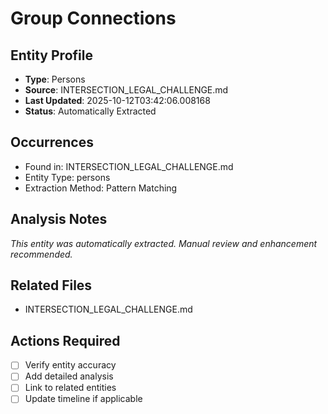 # Group Connections

## Entity Profile
- **Type**: Persons
- **Source**: INTERSECTION_LEGAL_CHALLENGE.md
- **Last Updated**: 2025-10-12T03:42:06.008168
- **Status**: Automatically Extracted

## Occurrences
- Found in: INTERSECTION_LEGAL_CHALLENGE.md
- Entity Type: persons
- Extraction Method: Pattern Matching

## Analysis Notes
*This entity was automatically extracted. Manual review and enhancement recommended.*

## Related Files
- INTERSECTION_LEGAL_CHALLENGE.md

## Actions Required
- [ ] Verify entity accuracy
- [ ] Add detailed analysis
- [ ] Link to related entities
- [ ] Update timeline if applicable
